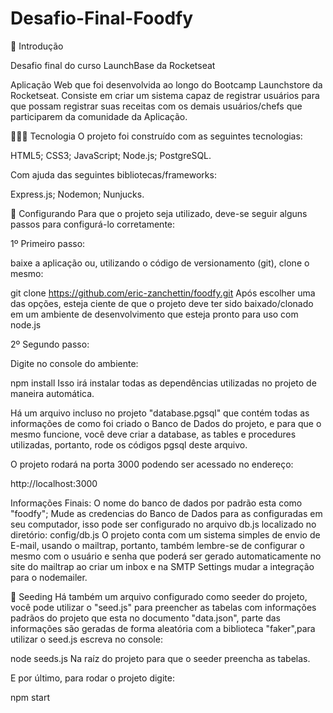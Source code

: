# Desafio-Final-Foodfy

📜 Introdução

Desafio final do curso LaunchBase da Rocketseat

Aplicação Web que foi desenvolvida ao longo do Bootcamp Launchstore da Rocketseat. 
Consiste em criar um sistema capaz de registrar usuários para que possam registrar suas receitas com os demais usuários/chefs que participarem da comunidade da Aplicação.

👨🏼‍💻 Tecnologia
O projeto foi construído com as seguintes tecnologias:

HTML5;
CSS3;
JavaScript;
Node.js;
PostgreSQL.

Com ajuda das seguintes bibliotecas/frameworks:

Express.js;
Nodemon;
Nunjucks.

🚀 Configurando
Para que o projeto seja utilizado, deve-se seguir alguns passos para configurá-lo corretamente:

1º Primeiro passo:

baixe a aplicação ou, utilizando o código de versionamento (git), clone o mesmo:

git clone https://github.com/eric-zanchettin/foodfy.git
Após escolher uma das opções, esteja ciente de que o projeto deve ter sido baixado/clonado em um ambiente de desenvolvimento que esteja pronto para uso com node.js

2º Segundo passo:

Digite no console do ambiente:

npm install
Isso irá instalar todas as dependências utilizadas no projeto de maneira automática.

Há um arquivo incluso no projeto "database.pgsql" que contém todas as informações de como foi criado o Banco de Dados do projeto, e para que o mesmo funcione, você deve criar a database, as tables e procedures utilizadas, portanto, rode os códigos pgsql deste arquivo.

O projeto rodará na porta 3000 podendo ser acessado no endereço:

http://localhost:3000

Informações Finais:
O nome do banco de dados por padrão esta como "foodfy";
Mude as credencias do Banco de Dados para as configuradas em seu computador, isso pode ser configurado no arquivo db.js localizado no diretório: config/db.js
O projeto conta com um sistema simples de envio de E-mail, usando o mailtrap, portanto, também lembre-se de configurar o mesmo com o usuário e senha que poderá ser gerado automaticamente no site do mailtrap ao criar um inbox e na SMTP Settings mudar a integração para o nodemailer.

🌱 Seeding
Há também um arquivo configurado como seeder do projeto, você pode utilizar o "seed.js" para preencher as tabelas com informações padrãos do projeto que esta no documento "data.json", parte das informações são geradas de forma aleatória com a biblioteca "faker",para utilizar o seed.js escreva no console:

node seeds.js
Na raíz do projeto para que o seeder preencha as tabelas.

E por último, para rodar o projeto digite:

npm start

